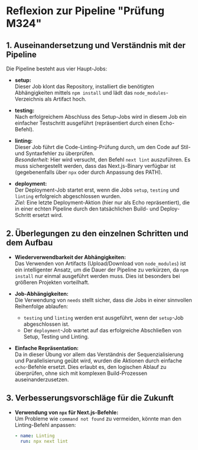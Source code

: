 # Reflexion zur Pipeline "Prüfung M324"

## 1. Auseinandersetzung und Verständnis mit der Pipeline

Die Pipeline besteht aus vier Haupt-Jobs:

- **setup:**  
  Dieser Job klont das Repository, installiert die benötigten Abhängigkeiten mittels `npm install` und lädt das `node_modules`-Verzeichnis als Artifact hoch.  

- **testing:**  
  Nach erfolgreichem Abschluss des Setup-Jobs wird in diesem Job ein einfacher Testschritt ausgeführt (repräsentiert durch einen Echo-Befehl).  

- **linting:**  
  Dieser Job führt die Code-Linting-Prüfung durch, um den Code auf Stil- und Syntaxfehler zu überprüfen.  
  *Besonderheit:* Hier wird versucht, den Befehl `next lint` auszuführen. Es muss sichergestellt werden, dass das Next.js-Binary verfügbar ist (gegebenenfalls über `npx` oder durch Anpassung des PATH).

- **deployment:**  
  Der Deployment-Job startet erst, wenn die Jobs `setup`, `testing` und `linting` erfolgreich abgeschlossen wurden.  
  *Ziel:* Eine letzte Deployment-Aktion (hier nur als Echo repräsentiert), die in einer echten Pipeline durch den tatsächlichen Build- und Deploy-Schritt ersetzt wird.

## 2. Überlegungen zu den einzelnen Schritten und dem Aufbau

- **Wiederverwendbarkeit der Abhängigkeiten:**  
  Das Verwenden von Artifacts (Upload/Download von `node_modules`) ist ein intelligenter Ansatz, um die Dauer der Pipeline zu verkürzen, da `npm install` nur einmal ausgeführt werden muss. Dies ist besonders bei größeren Projekten vorteilhaft.

- **Job-Abhängigkeiten:**  
  Die Verwendung von `needs` stellt sicher, dass die Jobs in einer sinnvollen Reihenfolge ablaufen:
  - `testing` und `linting` werden erst ausgeführt, wenn der `setup`-Job abgeschlossen ist.
  - Der `deployment`-Job wartet auf das erfolgreiche Abschließen von Setup, Testing und Linting.
  
- **Einfache Repräsentation:**  
  Da in dieser Übung vor allem das Verständnis der Sequenzialisierung und Parallelisierung geübt wird, wurden die Aktionen durch einfache `echo`-Befehle ersetzt. Dies erlaubt es, den logischen Ablauf zu überprüfen, ohne sich mit komplexen Build-Prozessen auseinanderzusetzen.

## 3. Verbesserungsvorschläge für die Zukunft

- **Verwendung von `npx` für Next.js-Befehle:**  
  Um Probleme wie `command not found` zu vermeiden, könnte man den Linting-Befehl anpassen:
  ```yaml
  - name: Linting
    run: npx next lint
